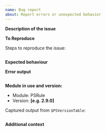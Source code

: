 ```yaml
---
name: Bug report
about: Report errors or unexpected behavior
---
```


**Description of the issue**

<!-- A clear and concise description of what the bug is. -->

**To Reproduce**

Steps to reproduce the issue:

```powershell

```

**Expected behaviour**

<!-- A clear and concise description of what you expected to happen. -->

**Error output**

<!-- Capture any error messages and or verbose messages with `-Verbose`. -->

```text

```

**Module in use and version:**

- Module: PSRule
- Version: **[e.g. 2.9.0]**

Captured output from `$PSVersionTable`:

```text

```

**Additional context**

<!-- Add any other context about the problem here. -->
